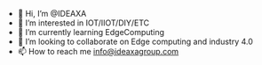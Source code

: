 - 👋 Hi, I’m @IDEAXA
- 👀 I’m interested in IOT/IIOT/DIY/ETC
- 🌱 I’m currently learning EdgeComputing
- 💞️ I’m looking to collaborate on Edge computing and industry 4.0
- 📫 How to reach me info@ideaxagroup.com

<!---
IDEAXA/IDEAXA is a ✨ special ✨ repository because its `README.md` (this file) appears on your GitHub profile.
You can click the Preview link to take a look at your changes.
--->

